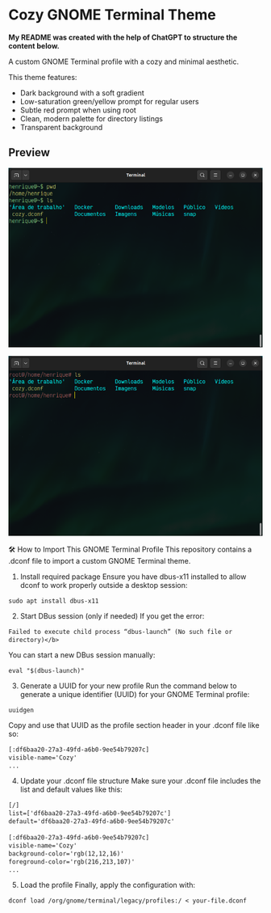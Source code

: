# Cozy GNOME Terminal Theme

<b>My README was created with the help of ChatGPT to structure the content below.</b>

A custom GNOME Terminal profile with a cozy and minimal aesthetic.

This theme features:
- Dark background with a soft gradient
- Low-saturation green/yellow prompt for regular users
- Subtle red prompt when using root
- Clean, modern palette for directory listings
- Transparent background 

## Preview

<p align="left">
  <img src="/img/user-terminal.png" alt="Cozy theme - User mode" width="600"/>
</p>

<p align="left">
  <img src="/img/root-terminal.png" alt="Cozy theme - Root mode" width="600"/>
</p>

🛠️ How to Import This GNOME Terminal Profile
This repository contains a .dconf file to import a custom GNOME Terminal theme.

1. Install required package
Ensure you have dbus-x11 installed to allow dconf to work properly outside a desktop session:

```
sudo apt install dbus-x11
```
2. Start DBus session (only if needed)
If you get the error:

```
Failed to execute child process “dbus-launch” (No such file or directory)</b>
```
You can start a new DBus session manually:

```
eval "$(dbus-launch)"
```
3. Generate a UUID for your new profile
Run the command below to generate a unique identifier (UUID) for your GNOME Terminal profile:
```
uuidgen
```
Copy and use that UUID as the profile section header in your .dconf file like so:

```
[:df6baa20-27a3-49fd-a6b0-9ee54b79207c]
visible-name='Cozy'
...
```

4. Update your .dconf file structure
Make sure your .dconf file includes the list and default values like this:

```
[/]
list=['df6baa20-27a3-49fd-a6b0-9ee54b79207c']
default='df6baa20-27a3-49fd-a6b0-9ee54b79207c'

[:df6baa20-27a3-49fd-a6b0-9ee54b79207c]
visible-name='Cozy'
background-color='rgb(12,12,16)'
foreground-color='rgb(216,213,107)'
...
```
5. Load the profile
Finally, apply the configuration with:

```
dconf load /org/gnome/terminal/legacy/profiles:/ < your-file.dconf
```

